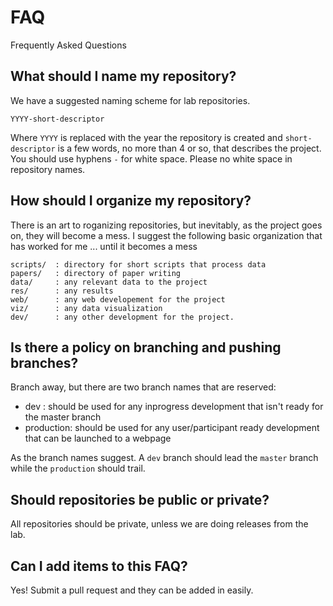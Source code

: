 # FAQ
Frequently Asked Questions


## What should I name my repository?
 
  We have a suggested naming scheme for lab repositories. 
  ```
  YYYY-short-descriptor
  ```
  
  Where `YYYY` is replaced with the year the repository is created and `short-descriptor` is a few words, no more than 4 or so, that describes the project. You should use hyphens `-` for white space. Please no white space in repository names.
  
## How should I organize my repository?

  There is an art to roganizing repositories, but inevitably, as the project goes on, they will become a mess. I suggest the following basic organization that has worked for me ... until it becomes a mess
  
  ```
  scripts/  : directory for short scripts that process data
  papers/   : directory of paper writing
  data/     : any relevant data to the project
  res/      : any results 
  web/      : any web developement for the project
  viz/      : any data visualization
  dev/      : any other development for the project.
  ```
  
## Is there a policy on branching and pushing branches?

  Branch away, but there are two branch names that are reserved:
  * dev : should be used for any inprogress development that isn't ready for the master branch
  * production: should be used for any user/participant ready development that can be launched to a webpage
  
  As the branch names suggest. A `dev` branch should lead the `master` branch while the `production` should trail. 
  
## Should repositories be public or private?

All repositories should be private, unless we are doing releases from the lab. 
  
## Can I add items to this FAQ?

   Yes! Submit a pull request and they can be added in easily. 

  
